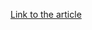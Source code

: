 [Link to the article](https://unit42.paloaltonetworks.com/threat-assessment-blacksuit-ransomware-ignoble-scorpius/)
